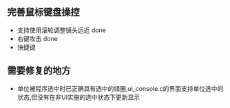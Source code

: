 ## 完善鼠标键盘操控
- 支持使用滚轮调整镜头远近 done
- 右键攻击 done
- 快捷键

## 需要修复的地方
- 单位被程序选中时已正确具有选中的绿圈,ui_console.c的界面支持单位选中的状态,但没有在非UI实施的选中状态下更新显示